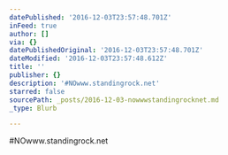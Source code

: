 ```yaml
---
datePublished: '2016-12-03T23:57:48.701Z'
inFeed: true
author: []
via: {}
datePublishedOriginal: '2016-12-03T23:57:48.701Z'
dateModified: '2016-12-03T23:57:48.612Z'
title: ''
publisher: {}
description: '#NOwww.standingrock.net'
starred: false
sourcePath: _posts/2016-12-03-nowwwstandingrocknet.md
_type: Blurb

---
```

\#NOwww.standingrock.net